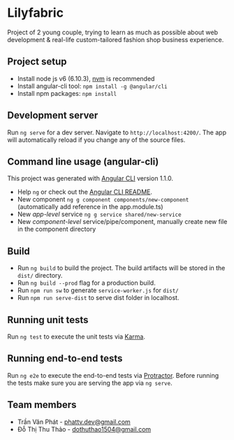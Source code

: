 # Lilyfabric
Project of 2 young couple, trying to learn as much as possible about web development & real-life custom-tailored fashion shop business experience.

## Project setup
- Install node js v6 (6.10.3), [nvm](https://github.com/creationix/nvm/blob/master/README.md) is recommended
- Install angular-cli tool: `npm install -g @angular/cli`
- Install npm packages: `npm install`

## Development server
Run `ng serve` for a dev server. Navigate to `http://localhost:4200/`. The app will automatically reload if you change any of the source files.

## Command line usage (angular-cli)
This project was generated with [Angular CLI](https://github.com/angular/angular-cli) version 1.1.0.
- Help `ng` or check out the [Angular CLI README](https://github.com/angular/angular-cli/blob/master/README.md).
- New component `ng g component components/new-component` (automatically add reference in the app.module.ts)
- New *app-level* service `ng g service shared/new-service`
- New *component-level* service/pipe/component, manually create new file in the component directory

## Build
- Run `ng build` to build the project. The build artifacts will be stored in the `dist/` directory.
- Run `ng build --prod` flag for a production build.
- Run `npm run sw` to generate `service-worker.js` for `dist/`
- Run `npm run serve-dist` to serve dist folder in localhost.

## Running unit tests
Run `ng test` to execute the unit tests via [Karma](https://karma-runner.github.io).

## Running end-to-end tests
Run `ng e2e` to execute the end-to-end tests via [Protractor](http://www.protractortest.org/).
Before running the tests make sure you are serving the app via `ng serve`.

## Team members
- Trần Văn Phát - phattv.dev@gmail.com
- Đỗ Thị Thu Thảo - dothuthao1504@gmail.com
